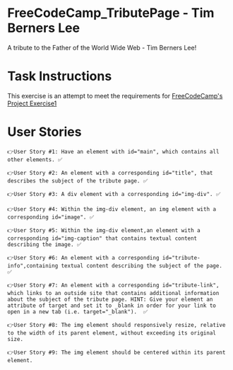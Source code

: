 # FreeCodeCamp_TributePage - Tim Berners Lee
A tribute to the Father of the World Wide Web - Tim Berners Lee!

# Task Instructions
This exercise is an attempt to meet the requirements for [FreeCodeCamp's Project Exercise1](https://www.freecodecamp.org/learn/responsive-web-design/responsive-web-design-projects/build-a-tribute-page)

# User Stories
```
👉User Story #1: Have an element with id="main", which contains all other elements. ✅

👉User Story #2: An element with a corresponding id="title", that describes the subject of the tribute page. ✅

👉User Story #3: A div element with a corresponding id="img-div". ✅

👉User Story #4: Within the img-div element, an img element with a corresponding id="image". ✅

👉User Story #5: Within the img-div element,an element with a corresponding id="img-caption" that contains textual content describing the image. ✅

👉User Story #6: An element with a corresponding id="tribute-info",containing textual content describing the subject of the page.  ✅

👉User Story #7: An element with a corresponding id="tribute-link", which links to an outside site that contains additional information about the subject of the tribute page. HINT: Give your element an attribute of target and set it to _blank in order for your link to open in a new tab (i.e. target="_blank").  ✅

👉User Story #8: The img element should responsively resize, relative to the width of its parent element, without exceeding its original size.  

👉User Story #9: The img element should be centered within its parent element. 
```

